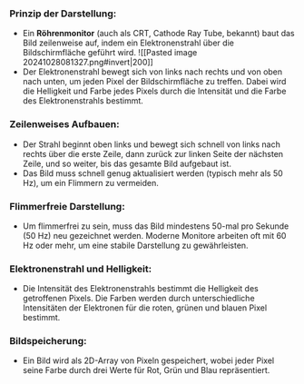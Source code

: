 
### Prinzip der Darstellung:
- Ein **Röhrenmonitor** (auch als CRT, Cathode Ray Tube, bekannt) baut das Bild zeilenweise auf, indem ein Elektronenstrahl über die Bildschirmfläche geführt wird.
![[Pasted image 20241028081327.png#invert|200]]
- Der Elektronenstrahl bewegt sich von links nach rechts und von oben nach unten, um jeden Pixel der Bildschirmfläche zu treffen. Dabei wird die Helligkeit und Farbe jedes Pixels durch die Intensität und die Farbe des Elektronenstrahls bestimmt.
### Zeilenweises Aufbauen:
- Der Strahl beginnt oben links und bewegt sich schnell von links nach rechts über die erste Zeile, dann zurück zur linken Seite der nächsten Zeile, und so weiter, bis das gesamte Bild aufgebaut ist.
- Das Bild muss schnell genug aktualisiert werden (typisch mehr als 50 Hz), um ein Flimmern zu vermeiden.
### Flimmerfreie Darstellung:
- Um flimmerfrei zu sein, muss das Bild mindestens 50-mal pro Sekunde (50 Hz) neu gezeichnet werden. Moderne Monitore arbeiten oft mit 60 Hz oder mehr, um eine stabile Darstellung zu gewährleisten.
### Elektronenstrahl und Helligkeit:
- Die Intensität des Elektronenstrahls bestimmt die Helligkeit des getroffenen Pixels. Die Farben werden durch unterschiedliche Intensitäten der Elektronen für die roten, grünen und blauen Pixel bestimmt.
### Bildspeicherung:
- Ein Bild wird als 2D-Array von Pixeln gespeichert, wobei jeder Pixel seine Farbe durch drei Werte für Rot, Grün und Blau repräsentiert.
